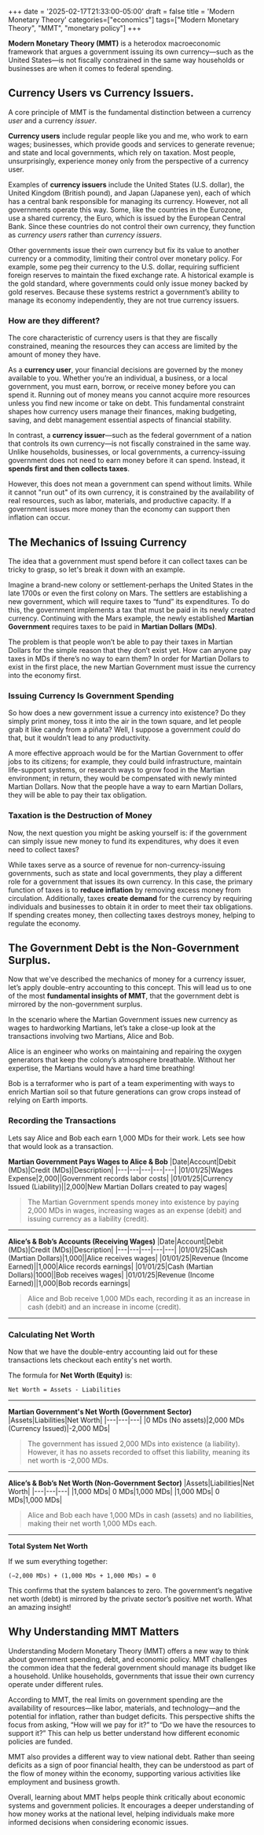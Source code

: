 +++
date = '2025-02-17T21:33:00-05:00'
draft = false
title = 'Modern Monetary Theory'
categories=["economics"]
tags=["Modern Monetary Theory", "MMT", "monetary policy"]
+++

**Modern Monetary Theory (MMT)** is a heterodox macroeconomic framework that argues a government issuing its own currency—such as the United States—is not fiscally constrained in the same way households or businesses are when it comes to federal spending.

## Currency Users vs Currency Issuers.
A core principle of MMT is the fundamental distinction between a currency _user_ and a currency _issuer_.

**Currency users** include regular people like you and me, who work to earn wages; businesses, which provide goods and services to generate revenue; and state and local governments, which rely on taxation. Most people, unsurprisingly, experience money only from the perspective of a currency user.

Examples of **currency issuers** include the United States (U.S. dollar), the United Kingdom (British pound), and Japan (Japanese yen), each of which has a central bank responsible for managing its currency. However, not all governments operate this way. Some, like the countries in the Eurozone, use a shared currency, the Euro, which is issued by the European Central Bank. Since these countries do not control their own currency, they function as _currency users_ rather than _currency issuers_.

Other governments issue their own currency but fix its value to another currency or a commodity, limiting their control over monetary policy. For example, some peg their currency to the U.S. dollar, requiring sufficient foreign reserves to maintain the fixed exchange rate. A historical example is the gold standard, where governments could only issue money backed by gold reserves. Because these systems restrict a government’s ability to manage its economy independently, they are not true currency issuers.

### How are they different?
The core characteristic of currency users is that they are fiscally constrained, meaning the resources they can access are limited by the amount of money they have.

As a **currency user**, your financial decisions are governed by the money available to you. Whether you’re an individual, a business, or a local government, you must earn, borrow, or receive money before you can spend it. Running out of money means you cannot acquire more resources unless you find new income or take on debt. This fundamental constraint shapes how currency users manage their finances, making budgeting, saving, and debt management essential aspects of financial stability.

In contrast, a **currency issuer**—such as the federal government of a nation that controls its own currency—is not fiscally constrained in the same way. Unlike households, businesses, or local governments, a currency-issuing government does not need to earn money before it can spend. Instead, it **spends first and then collects taxes**.

However, this does not mean a government can spend without limits. While it cannot "run out" of its own currency, it is constrained by the availability of real resources, such as labor, materials, and productive capacity. If a government issues more money than the economy can support then inflation can occur.

## The Mechanics of Issuing Currency
The idea that a government must spend before it can collect taxes can be tricky to grasp, so let's break it down with an example.

Imagine a brand-new colony or settlement-perhaps the United States in the late 1700s or even the first colony on Mars. The settlers are establishing a new government, which will require taxes to “fund” its expenditures. To do this, the government implements a tax that must be paid in its newly created currency. Continuing with the Mars example, the newly established **Martian Government** requires taxes to be paid in **Martian Dollars (MDs)**.

The problem is that people won’t be able to pay their taxes in Martian Dollars for the simple reason that they don’t exist yet. How can anyone pay taxes in MDs if there’s no way to earn them? In order for Martian Dollars to exist in the first place, the new Martian Government must issue the currency into the economy first.

### Issuing Currency Is Government Spending
So how does a new government issue a currency into existence? Do they simply print money, toss it into the air in the town square, and let people grab it like candy from a piñata? Well, I suppose a government _could_ do that, but it wouldn’t lead to any productivity.

A more effective approach would be for the Martian Government to offer jobs to its citizens; for example, they could build infrastructure, maintain life-support systems, or research ways to grow food in the Martian environment; in return, they would be compensated with newly minted Martian Dollars. Now that the people have a way to earn Martian Dollars, they will be able to pay their tax obligation.

### Taxation is the Destruction of Money
Now, the next question you might be asking yourself is: if the government can simply issue new money to fund its expenditures, why does it even need to collect taxes?

While taxes serve as a source of revenue for non-currency-issuing governments, such as state and local governments, they play a different role for a government that issues its own currency. In this case, the primary function of taxes is to **reduce inflation** by removing excess money from circulation. Additionally, taxes **create demand** for the currency by requiring individuals and businesses to obtain it in order to meet their tax obligations. If spending creates money, then collecting taxes destroys money, helping to regulate the economy.

## The Government Debt is the Non-Government Surplus.
Now that we've described the mechanics of money for a currency issuer, let’s apply double-entry accounting to this concept. This will lead us to one of the most **fundamental insights of MMT**, that the government debt is mirrored by the non-government surplus.

In the scenario where the Martian Government issues new currency as wages to hardworking Martians, let’s take a close-up look at the transactions involving two Martians, Alice and Bob.

Alice is an engineer who works on maintaining and repairing the oxygen generators that keep the colony’s atmosphere breathable. Without her expertise, the Martians would have a hard time breathing!

Bob is a terraformer who is part of a team experimenting with ways to enrich Martian soil so that future generations can grow crops instead of relying on Earth imports.

### Recording the Transactions

Lets say Alice and Bob each earn 1,000 MDs for their work. Lets see how that would look as a transaction.

**Martian Government Pays Wages to Alice & Bob**
|Date|Account|Debit (MDs)|Credit (MDs)|Description|
|---|---|---|---|---|
|01/01/25|Wages Expense|2,000||Government records labor costs|
|01/01/25|Currency Issued (Liability)||2,000|New Martian Dollars created to pay wages|

> The Martian Government spends money into existence by paying 2,000 MDs in wages, increasing wages as an expense (debit) and issuing currency as a liability (credit).
___

**Alice’s & Bob’s Accounts (Receiving Wages)**
|Date|Account|Debit (MDs)|Credit (MDs)|Description|
|---|---|---|---|---|
|01/01/25|Cash (Martian Dollars)|1,000||Alice receives wages|
|01/01/25|Revenue (Income Earned)||1,000|Alice records earnings|
|01/01/25|Cash (Martian Dollars)|1000||Bob receives wages|
|01/01/25|Revenue (Income Earned)||1,000|Bob records earnings|

> Alice and Bob receive 1,000 MDs each, recording it as an increase in cash (debit) and an increase in income (credit).
___

### Calculating Net Worth

Now that we have the double-entry accounting laid out for these transactions lets checkout each entity's net worth.

The formula for **Net Worth (Equity)** is:

```
Net Worth = Assets - Liabilities
```
___

**Martian Government's Net Worth (Government Sector)**
|Assets|Liabilities|Net Worth|
|---|---|---|
|0 MDs (No assets)|2,000 MDs (Currency Issued)|-2,000 MDs|

> The government has issued 2,000 MDs into existence (a liability). However, it has no assets recorded to offset this liability, meaning its net worth is -2,000 MDs.
___

**Alice’s & Bob’s Net Worth (Non-Government Sector)**
|Assets|Liabilities|Net Worth|
|---|---|---|
|1,000 MDs| 0 MDs|1,000 MDs|
|1,000 MDs| 0 MDs|1,000 MDs|

> Alice and Bob each have 1,000 MDs in cash (assets) and no liabilities, making their net worth 1,000 MDs each.
___

**Total System Net Worth**

If we sum everything together:
```
(−2,000 MDs) + (1,000 MDs + 1,000 MDs) = 0
```

This confirms that the system balances to zero. The government’s negative net worth (debt) is mirrored by the private sector’s positive net worth. What an amazing insight!


## Why Understanding MMT Matters
Understanding Modern Monetary Theory (MMT) offers a new way to think about government spending, debt, and economic policy. MMT challenges the common idea that the federal government should manage its budget like a household. Unlike households, governments that issue their own currency operate under different rules.

According to MMT, the real limits on government spending are the availability of resources—like labor, materials, and technology—and the potential for inflation, rather than budget deficits. This perspective shifts the focus from asking, “How will we pay for it?” to “Do we have the resources to support it?” This can help us better understand how different economic policies are funded.

MMT also provides a different way to view national debt. Rather than seeing deficits as a sign of poor financial health, they can be understood as part of the flow of money within the economy, supporting various activities like employment and business growth.

Overall, learning about MMT helps people think critically about economic systems and government policies. It encourages a deeper understanding of how money works at the national level, helping individuals make more informed decisions when considering economic issues.